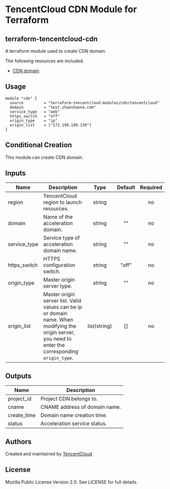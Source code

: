 
# TencentCloud CDN  Module for Terraform

## terraform-tencentcloud-cdn

A terraform module used to create CDN domain.

The following resources are included.

* [CDN domain](https://www.terraform.io/docs/providers/tencentcloud/r/cdn_domain.html)

## Usage
```hcl
module "cdn" {
  source         = "terraform-tencentcloud-modules/cdn/tencentcloud"
  domain         = "test.zhaoshaona.com"
  service_type   = "web"
  https_switch   = "off"
  origin_type    = "ip"
  origin_list    = ["172.199.199.130"]
}
```

## Conditional Creation

This module can create CDN domain.

## Inputs

| Name | Description | Type | Default | Required |
|------|-------------|:----:|:-----:|:-----:|
| region | TencentCloud region to launch resources. | string |  | no 
| domain | Name of the acceleration domain. | string | "" | no 
| service_type | Service type of acceleration domain name. | string | ""  | no 
| https_switch | HTTPS configuration switch. | string| "off" | no |
| origin_type | Master origin server type.  | string| "" | no|
| origin_list | Master origin server list. Valid values can be ip or domain name. When modifying the origin server, you need to enter the corresponding `origin_type`.  | list(string)| [] | no |

## Outputs

| Name | Description |
|------|-------------|
| project_id | Project CDN belongs to. |
| cname | CNAME address of domain name. |
| create_time | Domain name creation time. |
| status | Acceleration service status. |


## Authors

Created and maintained by [TencentCloud](https://github.com/terraform-providers/terraform-provider-tencentcloud)

## License

Mozilla Public License Version 2.0.
See LICENSE for full details.

